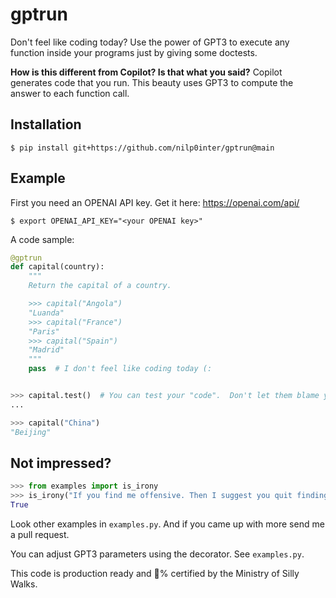 # gptrun
Don't feel like coding today?  Use the power of GPT3 to execute any function inside your programs just by giving some doctests.

**How is this different from Copilot? Is that what you said?** Copilot generates code that you run.  This beauty uses GPT3 to compute the answer to each function call.

## Installation
```console
$ pip install git+https://github.com/nilp0inter/gptrun@main
```

## Example

First you need an OPENAI API key. Get it here: https://openai.com/api/

```console
$ export OPENAI_API_KEY="<your OPENAI key>"
```

A code sample:

```python
@gptrun
def capital(country):
    """
    Return the capital of a country.

    >>> capital("Angola")
    "Luanda"
    >>> capital("France")
    "Paris"
    >>> capital("Spain")
    "Madrid"
    """
    pass  # I don't feel like coding today (:


>>> capital.test()  # You can test your "code".  Don't let them blame you on coverage.
...

>>> capital("China")
"Beijing"

```

## Not impressed?

```python
>>> from examples import is_irony
>>> is_irony("If you find me offensive. Then I suggest you quit finding me.")
True
```

Look other examples in `examples.py`. And if you came up with more send me a pull request.

You can adjust GPT3 parameters using the decorator. See `examples.py`.


This code is production ready and 💯% certified by the Ministry of Silly Walks.
